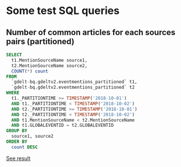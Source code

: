 # Some test SQL queries

## Number of common articles for each sources pairs (partitioned)

```sql
SELECT
  t1.MentionSourceName source1,
  t2.MentionSourceName source2,
  COUNT(*) count
FROM
  `gdelt-bq.gdeltv2.eventmentions_partitioned` t1,
  `gdelt-bq.gdeltv2.eventmentions_partitioned` t2
WHERE
  t1._PARTITIONTIME >= TIMESTAMP('2018-10-01')
  AND t1._PARTITIONTIME < TIMESTAMP('2018-10-02')
  AND t2._PARTITIONTIME >= TIMESTAMP('2018-10-01')
  AND t2._PARTITIONTIME < TIMESTAMP('2018-10-02')
  AND t1.MentionSourceName < t2.MentionSourceName 
  AND t1.GLOBALEVENTID = t2.GLOBALEVENTID
GROUP BY
  source1, source2
ORDER BY
  count DESC
```

[See result](./number_of_common_articles_partitioned.csv)
